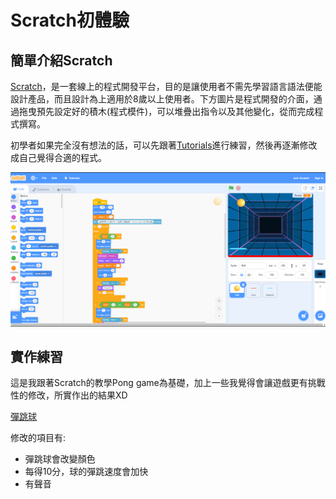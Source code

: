 # Scratch初體驗

## 簡單介紹Scratch
[Scratch](https://scratch.mit.edu/)，是一套線上的程式開發平台，目的是讓使用者不需先學習語言語法便能設計產品，而且設計為上適用於8歲以上使用者。下方圖片是程式開發的介面，通過拖曳預先設定好的積木(程式模件)，可以堆疊出指令以及其他變化，從而完成程式撰寫。

初學者如果完全沒有想法的話，可以先跟著[Tutorials](https://scratch.mit.edu/projects/editor/?tutorial=getStarted)進行練習，然後再逐漸修改成自己覺得合適的程式。

![Scratch介面](https://github.com/chachachater/chachachater.github.io/blob/master/Scratch/%E4%BB%8B%E9%9D%A2.png?raw=true)


## 實作練習
這是我跟著Scratch的教學Pong game為基礎，加上一些我覺得會讓遊戲更有挑戰性的修改，所實作出的結果XD

[彈跳球](https://github.com/chachachater/chachachater.github.io/blob/master/Scratch/%E5%BD%88%E8%B7%B3%E7%90%83.sb3?raw=true)

修改的項目有: 
* 彈跳球會改變顏色
* 每得10分，球的彈跳速度會加快
* 有聲音
